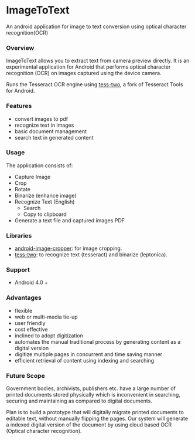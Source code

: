 # ImageToText
An android application for image to text conversion using optical character recognition(OCR)

### Overview

ImageToText allows you to extract text from camera preview directly. It is an experimental application for Android that performs optical character recognition (OCR) on images captured using the device camera.

Runs the Tesseract OCR engine using [tess-two](https://github.com/rmtheis/tess-two), a fork of Tesseract Tools for Android.

### Features

* convert images to pdf
* recognize text in images
* basic document management
* search text in generated content

### Usage

The application consists of:
- Capture Image 
- Crop
- Rotate
- Binarize (enhance image)
- Recognize Text (English)
  - Search
  - Copy to clipboard
- Generate a text file and captured images PDF

### Libraries

- [android-image-cropper](https://github.com/ArthurHub/Android-Image-Cropper): for image cropping.
- [tess-two](https://github.com/rmtheis/tess-two): to recognize text (tesseract) and binarize (leptonica).

### Support

- Android 4.0 +


### Advantages

- flexible
- web or multi-media tie-up
- user friendly
- cost effective
- inclined to adopt digitization
- automates the manual traditional process by generating content as a digital version
- digitize multiple pages in concurrent and time saving manner
- efficient retrieval of content using indexing and searching

### Future Scope

Government bodies, archivists, publishers etc. have a large number of printed documents stored physically which is inconvenient in searching, securing and maintaining as compared to digital documents.

Plan is to build a prototype that will digitally migrate printed documents to editable text, without manually flipping the pages. Our system will generate a indexed digital version of the document by using cloud based OCR (Optical character recognition).


